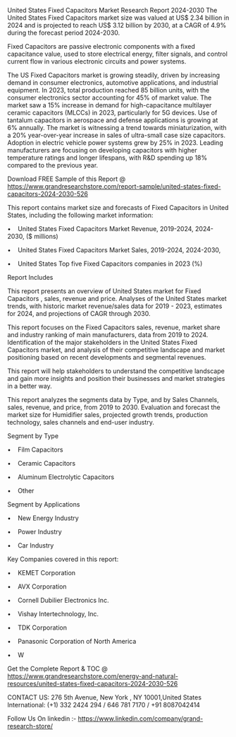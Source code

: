 United States Fixed Capacitors Market Research Report 2024-2030
The United States Fixed Capacitors market size was valued at US$ 2.34 billion in 2024 and is projected to reach US$ 3.12 billion by 2030, at a CAGR of 4.9% during the forecast period 2024-2030.

Fixed Capacitors are passive electronic components with a fixed capacitance value, used to store electrical energy, filter signals, and control current flow in various electronic circuits and power systems.

The US Fixed Capacitors market is growing steadily, driven by increasing demand in consumer electronics, automotive applications, and industrial equipment. In 2023, total production reached 85 billion units, with the consumer electronics sector accounting for 45% of market value. The market saw a 15% increase in demand for high-capacitance multilayer ceramic capacitors (MLCCs) in 2023, particularly for 5G devices. Use of tantalum capacitors in aerospace and defense applications is growing at 6% annually. The market is witnessing a trend towards miniaturization, with a 20% year-over-year increase in sales of ultra-small case size capacitors. Adoption in electric vehicle power systems grew by 25% in 2023. Leading manufacturers are focusing on developing capacitors with higher temperature ratings and longer lifespans, with R&D spending up 18% compared to the previous year.

Download FREE Sample of this Report @ https://www.grandresearchstore.com/report-sample/united-states-fixed-capacitors-2024-2030-526

This report contains market size and forecasts of Fixed Capacitors in United States, including the following market information:

•    United States Fixed Capacitors Market Revenue, 2019-2024, 2024-2030, ($ millions)

•    United States Fixed Capacitors Market Sales, 2019-2024, 2024-2030,

•    United States Top five Fixed Capacitors companies in 2023 (%)

Report Includes

This report presents an overview of United States market for Fixed Capacitors , sales, revenue and price. Analyses of the United States market trends, with historic market revenue/sales data for 2019 - 2023, estimates for 2024, and projections of CAGR through 2030.

This report focuses on the Fixed Capacitors sales, revenue, market share and industry ranking of main manufacturers, data from 2019 to 2024. Identification of the major stakeholders in the United States Fixed Capacitors market, and analysis of their competitive landscape and market positioning based on recent developments and segmental revenues.

This report will help stakeholders to understand the competitive landscape and gain more insights and position their businesses and market strategies in a better way.

This report analyzes the segments data by Type, and by Sales Channels, sales, revenue, and price, from 2019 to 2030. Evaluation and forecast the market size for Humidifier sales, projected growth trends, production technology, sales channels and end-user industry.

Segment by Type

•    Film Capacitors

•    Ceramic Capacitors

•    Aluminum Electrolytic Capacitors

•    Other

Segment by Applications

•    New Energy Industry

•    Power Industry

•    Car Industry

Key Companies covered in this report:

•    KEMET Corporation

•    AVX Corporation

•    Cornell Dubilier Electronics Inc.

•    Vishay Intertechnology, Inc.

•    TDK Corporation

•    Panasonic Corporation of North America

•    W

Get the Complete Report & TOC @ https://www.grandresearchstore.com/energy-and-natural-resources/united-states-fixed-capacitors-2024-2030-526

CONTACT US:
276 5th Avenue, New York , NY 10001,United States
International: (+1) 332 2424 294 / 646 781 7170 / +91 8087042414

Follow Us On linkedin :- https://www.linkedin.com/company/grand-research-store/
